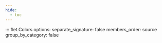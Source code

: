 ```yaml
---
hide:
  - toc
---
```


::: flet.Colors
    options:
        separate_signature: false
        members_order: source
        group_by_category: false
